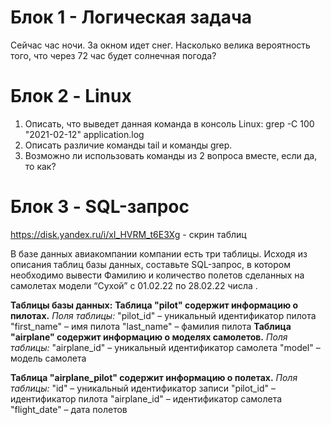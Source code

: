 
# Блок 1 - Логическая задача
  Сейчас час ночи. За окном идет снег. Насколько велика вероятность того, что через 72 час будет солнечная погода? 

# Блок 2 - Linux
  1. Описать, что выведет данная команда в консоль Linux:
grep -C 100 "2021-02-12" application.log
  2. Описать различие команды tail и команды grep. 
  3. Возможно ли использовать команды из 2 вопроса вместе, если да, то как?

# Блок 3 - SQL-запрос
  
https://disk.yandex.ru/i/xI_HVRM_t6E3Xg - скрин таблиц 

В базе данных авиакомпании компании есть три таблицы. 
  Исходя из описания таблиц базы данных, составьте SQL-запрос, в котором 
необходимо вывести Фамилию и количество полетов сделанных на самолетах модели “Cухой” с 01.02.22  по 28.02.22 числа .

 **Таблицы базы данных:**
**Таблица "pilot" содержит информацию о пилотах.**
*Поля таблицы:*
  "pilot_id" – уникальный идентификатор пилота
  "first_name" – имя пилота
  "last_name" – фамилия пилота
 **Таблица "airplane" содержит информацию о моделях самолетов.**
*Поля таблицы:*
  "airplane_id" – уникальный идентификатор самолета
  "model" – модель самолета
 
**Таблица "airplane_pilot" содержит информацию о полетах.**
*Поля таблицы:*
  "id" – уникальный идентификатор записи
  "pilot_id" – идентификатор пилота
  "airplane_id" – идентификатор самолета
  "flight_date" – дата полетов

